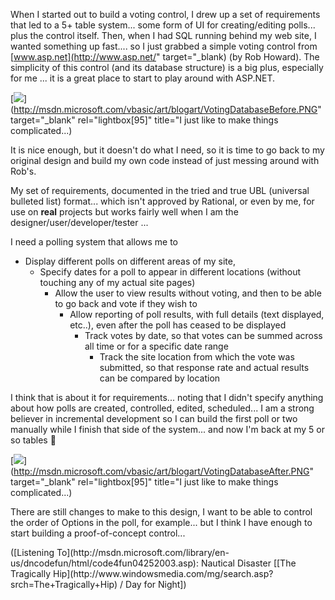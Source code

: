 When I started out to build a voting control, I drew up a set of requirements that led to a 5+ table system... some form of UI for creating/editing polls... plus the control itself. Then, when I had SQL running behind my web site, I wanted something up fast.... so I just grabbed a simple voting control from [www.asp.net](http://www.asp.net/" target="_blank) (by Rob Howard). The simplicity of this control (and its database structure) is a big plus, especially for me ... it is a great place to start to play around with ASP.NET.

[<img src="http://msdn.microsoft.com/vbasic/art/blogart/VotingDatabaseBefore_sml.jpg" border="0" />](http://msdn.microsoft.com/vbasic/art/blogart/VotingDatabaseBefore.PNG" target="_blank" rel="lightbox[95]" title="I just like to make things complicated...)

It is nice enough, but it doesn't do what I need, so it is time to go back to my original design and build my own code instead of just messing around with Rob's.

My set of requirements, documented in the tried and true UBL (universal bulleted list) format... which isn't approved by Rational, or even by me, for use on **real** projects but works fairly well when I am the designer/user/developer/tester ...

I need a polling system that allows me to

  * Display different polls on different areas of my site,
      * Specify dates for a poll to appear in different locations (without touching any of my actual site pages)
          * Allow the user to view results without voting, and then to be able to go back and vote if they wish to
              * Allow reporting of poll results, with full details (text displayed, etc..), even after the poll has ceased to be displayed
                  * Track votes by date, so that votes can be summed across all time or for a specific date range
                      * Track the site location from which the vote was submitted, so that response rate and actual results can be compared by location

I think that is about it for requirements... noting that I didn't specify anything about how polls are created, controlled, edited, scheduled... I am a strong believer in incremental development so I can build the first poll or two manually while I finish that side of the system... and now I'm back at my 5 or so tables 🙂

[<img src="http://msdn.microsoft.com/vbasic/art/blogart/VotingDatabaseAfter_sml.jpg" border="0" />](http://msdn.microsoft.com/vbasic/art/blogart/VotingDatabaseAfter.PNG" target="_blank" rel="lightbox[95]" title="I just like to make things complicated...)

There are still changes to make to this design, I want to be able to control the order of Options in the poll, for example... but I think I have enough to start building a proof-of-concept control...

<div class="media">
  ([Listening To](http://msdn.microsoft.com/library/en-us/dncodefun/html/code4fun04252003.asp): Nautical Disaster [[The Tragically Hip](http://www.windowsmedia.com/mg/search.asp?srch=The+Tragically+Hip) / Day for Night])
</div>